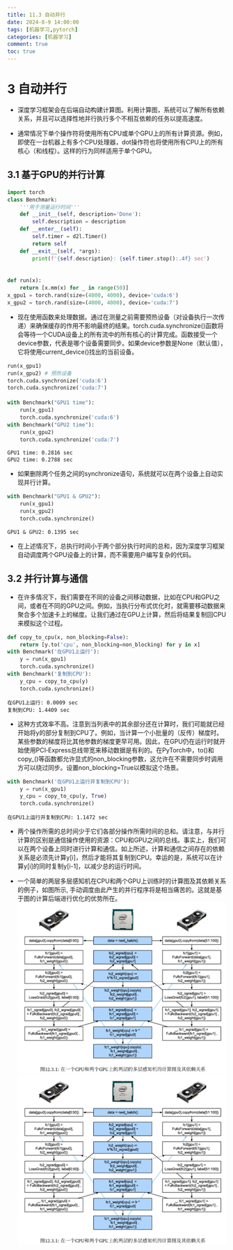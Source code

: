 ```yaml
---
title: 11.3 自动并行
date: 2024-8-9 14:00:00
tags: [机器学习,pytorch]
categories: [机器学习]
comment: true
toc: true
---
```

#  
<!--more-->
# 3 自动并行

- 深度学习框架会在后端自动构建计算图。利用计算图，系统可以了解所有依赖关系，并且可以选择性地并行执行多个不相互依赖的任务以提高速度。

- 通常情况下单个操作符将使用所有CPU或单个GPU上的所有计算资源。例如，即使在一台机器上有多个CPU处理器，dot操作符也将使用所有CPU上的所有核心（和线程）。这样的行为同样适用于单个GPU。

## 3.1 基于GPU的并行计算


```python
import torch
class Benchmark:
    '''用于测量运行时间'''
    def __init__(self, description='Done'):
        self.description = description
    def __enter__(self):
        self.timer = d2l.Timer()
        return self
    def __exit__(self, *args):
        print(f'{self.description}: {self.timer.stop():.4f} sec')


def run(x):
    return [x.mm(x) for _ in range(50)]
x_gpu1 = torch.rand(size=(4000, 4000), device='cuda:6')
x_gpu2 = torch.rand(size=(4000, 4000), device='cuda:7')
```

- 现在使用函数来处理数据。通过在测量之前需要预热设备（对设备执行一次传递）来确保缓存的作用不影响最终的结果。torch.cuda.synchronize()函数将会等待一个CUDA设备上的所有流中的所有核心的计算完成。函数接受一个device参数，代表是哪个设备需要同步。如果device参数是None（默认值），它将使用current_device()找出的当前设备。


```python
run(x_gpu1)
run(x_gpu2) # 预热设备
torch.cuda.synchronize('cuda:6')
torch.cuda.synchronize('cuda:7')

with Benchmark("GPU1 time"):
    run(x_gpu1)
    torch.cuda.synchronize('cuda:6')
with Benchmark("GPU2 time"):
    run(x_gpu2)
    torch.cuda.synchronize('cuda:7')
```


    GPU1 time: 0.2816 sec
    GPU2 time: 0.2788 sec


- 如果删除两个任务之间的synchronize语句，系统就可以在两个设备上自动实现并行计算。


```python
with Benchmark("GPU1 & GPU2"):
    run(x_gpu1)
    run(x_gpu2)
    torch.cuda.synchronize()
```


    GPU1 & GPU2: 0.1395 sec


- 在上述情况下，总执行时间小于两个部分执行时间的总和，因为深度学习框架自动调度两个GPU设备上的计算，而不需要用户编写复杂的代码。

## 3.2 并行计算与通信

- 在许多情况下，我们需要在不同的设备之间移动数据，比如在CPU和GPU之间，或者在不同的GPU之间。例如，当执行分布式优化时，就需要移动数据来聚合多个加速卡上的梯度。让我们通过在GPU上计算，然后将结果复制回CPU来模拟这个过程。


```python
def copy_to_cpu(x, non_blocking=False):
    return [y.to('cpu', non_blocking=non_blocking) for y in x]
with Benchmark('在GPU1上运行'):
    y = run(x_gpu1)
    torch.cuda.synchronize()
with Benchmark('复制到CPU'):
    y_cpu = copy_to_cpu(y)
    torch.cuda.synchronize()
```


    在GPU1上运行: 0.0009 sec
    复制到CPU: 1.4409 sec


- 这种方式效率不高。注意到当列表中的其余部分还在计算时，我们可能就已经开始将y的部分复制到CPU了。例如，当计算一个小批量的（反传）梯度时。某些参数的梯度将比其他参数的梯度更早可用。因此，在GPU仍在运行时就开始使用PCI‐Express总线带宽来移动数据是有利的。在PyTorch中，to()和copy_()等函数都允许显式的non_blocking参数，这允许在不需要同步时调用方可以绕过同步。设置non_blocking=True以模拟这个场景。


```python
with Benchmark('在GPU1上运行并复制到CPU'):
    y = run(x_gpu1)
    y_cpu = copy_to_cpu(y, True)
    torch.cuda.synchronize()
```
    在GPU1上运行并复制到CPU: 1.1472 sec


- 两个操作所需的总时间少于它们各部分操作所需时间的总和。请注意，与并行计算的区别是通信操作使用的资源：CPU和GPU之间的总线。事实上，我们可以在两个设备上同时进行计算和通信。如上所述，计算和通信之间存在的依赖关系是必须先计算y[i]，然后才能将其复制到CPU。幸运的是，系统可以在计算y[i]的同时复制y[i-1]，以减少总的运行时间。

- 一个简单的两层多层感知机在CPU和两个GPU上训练时的计算图及其依赖关系的例子，如图所示, 手动调度由此产生的并行程序将是相当痛苦的。这就是基于图的计算后端进行优化的优势所在。
![](../../../../../../themes/yilia/source/img/deeplearning/code/pytorch/11_compute/2_asynchronous_compute/3.png)
![](img/deeplearning/code/pytorch/11_compute/2_asynchronous_compute/3.png)
